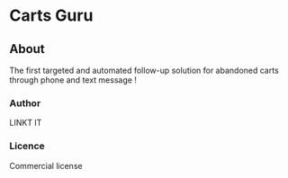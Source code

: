 # Carts Guru

## About

The first targeted and automated follow-up solution for abandoned carts through phone and text message !

### Author
LINKT IT

### Licence

Commercial license
